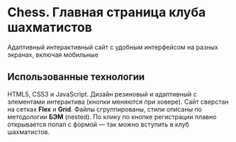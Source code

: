 # Chess. Главная страница клуба шахматистов

Адаптивный интерактивный сайт с удобным интерфейсом на разных экранах, включая мобильные

## Использованные технологии
HTML5, CSS3 и JavaScript. Дизайн резиновый и адаптивный с элементами интерактива (кнопки меняются при ховере). Сайт сверстан на сетках **Flex** и **Grid**.
Файлы сгруппированы, стили описаны по методологии **БЭМ** (nested). По клику по кнопке регистрации плавно открывается попап с формой — так можно вступить в клуб шахматистов.
